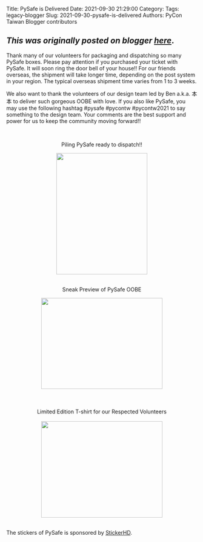 Title: PySafe is Delivered
Date: 2021-09-30 21:29:00
Category:
Tags: legacy-blogger
Slug: 2021-09-30-pysafe-is-delivered
Authors: PyCon Taiwan Blogger contributors

*This was originally posted on blogger [here](https://pycontw.blogspot.com/2021/09/pysafe-is-delivered.html)*.
---
<p>Thank many of our&nbsp;volunteers for packaging and dispatching so many PySafe boxes. Please pay attention if you purchased your ticket with PySafe. It will soon ring the door bell of your house!! For our friends overseas, the shipment will take longer time, depending on the post system in your region. The typical overseas shipment time varies from 1 to 3 weeks.</p><p>We also want to thank the volunteers of our design team led by Ben a.k.a. 本本 to deliver such&nbsp;gorgeous OOBE with love. If you also like PySafe, you may use the following hashtag #pysafe #pycontw #pycontw2021 to say something to the design team. Your comments are the best support and power for us to keep the community moving forward!!</p><p style="text-align: center;"><br /></p><p style="text-align: center;">Piling PySafe ready to dispatch!!</p><p></p><div class="separator" style="clear: both; text-align: center;"><a href="https://1.bp.blogspot.com/-ZtvwBkZAh68/YVW4kORshBI/AAAAAAABTXc/OqIMFqIzqnkwyIfRgGNV8hd6ZPlxdvRdACLcBGAsYHQ/s2048/image1.jpg" style="margin-left: 1em; margin-right: 1em;"><img border="0" height="320" src="https://1.bp.blogspot.com/-ZtvwBkZAh68/YVW4kORshBI/AAAAAAABTXc/OqIMFqIzqnkwyIfRgGNV8hd6ZPlxdvRdACLcBGAsYHQ/s320/image1.jpg" width="240" /></a></div><br /><p></p><p style="text-align: center;">Sneak Preview of PySafe OOBE</p><div class="separator" style="clear: both; text-align: center;"><a href="https://1.bp.blogspot.com/-8ZPjaqXKQRo/YVW4k2p4kiI/AAAAAAABTXk/I_C1YDnJ78MBdndsoH-PozPEf-_7vsCxQCLcBGAsYHQ/s2048/image0.jpg" style="margin-left: 1em; margin-right: 1em;"><img border="0" height="240" src="https://1.bp.blogspot.com/-8ZPjaqXKQRo/YVW4k2p4kiI/AAAAAAABTXk/I_C1YDnJ78MBdndsoH-PozPEf-_7vsCxQCLcBGAsYHQ/s320/image0.jpg" width="320" /></a></div><div><br /></div><br /><br /><div style="text-align: center;">Limited Edition T-shirt for our Respected Volunteers</div><div style="text-align: center;"><br /></div><div class="separator" style="clear: both; text-align: center;"><a href="https://1.bp.blogspot.com/-R0bpksZOy90/YVW4kwulkGI/AAAAAAABTXg/lSG4CtqEapoXoDXxIEOKGSR1418IHd29QCLcBGAsYHQ/s2048/PXL_20210930_012918042.jpg" style="margin-left: 1em; margin-right: 1em;"><img border="0" height="254" src="https://1.bp.blogspot.com/-R0bpksZOy90/YVW4kwulkGI/AAAAAAABTXg/lSG4CtqEapoXoDXxIEOKGSR1418IHd29QCLcBGAsYHQ/s320/PXL_20210930_012918042.jpg" width="320" /></a></div><br /><p>The stickers of PySafe is sponsored by&nbsp;<a href="http://StickerHD.com">StickerHD</a>.</p>
